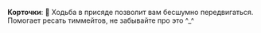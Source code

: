 **Корточки**:
:small_orange_diamond: Ходьба в присяде позволит вам бесшумно передвигаться. Помогает ресать тиммейтов, не забывайте про это ^_^